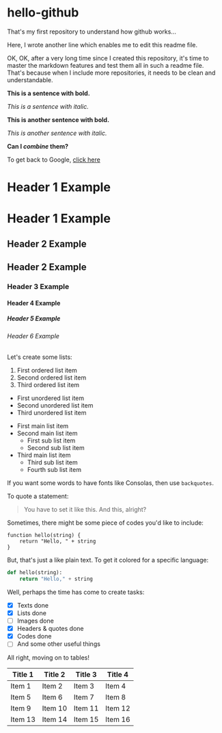 # hello-github
That's my first repository to understand how github works...

Here, I wrote another line which enables me to edit this readme file.

OK, OK, after a very long time since I created this repository, it's time to master the markdown features and test them all in such a readme file. That's because when I include more repositories, it needs to be clean and understandable.

**This is a sentence with bold.**

*This is a sentence with italic.*

__This is another sentence with bold.__

_This is another sentence with italic._

__Can I *combine* them?__

To get back to Google, [click here](https://www.google.com)

# Header 1 Example

<h1> Header 1 Example
  
## Header 2 Example

<h2> Header 2 Example
  
### Header 3 Example

#### Header 4 Example

##### Header 5 Example

###### Header 6 Example

Let's create some lists:
1. First ordered list item
2. Second ordered list item
3. Third ordered list item

* First unordered list item
* Second unordered list item
* Third unordered list item

- First main list item
- Second main list item
  - First sub list item
  - Second sub list item
- Third main list item
  - Third sub list item
  - Fourth sub list item
  
If you want some words to have fonts like Consolas, then use `backquotes`.

To quote a statement:
> You have to set it like this.
> And this, alright?

Sometimes, there might be some piece of codes you'd like to include:
```
function hello(string) {
    return "Hello, " + string
}
```

But, that's just a like plain text. To get it colored for a specific language:
```python
def hello(string):
    return "Hello," + string
 ```
 
 Well, perhaps the time has come to create tasks:
 
 - [X] Texts done
 - [X] Lists done
 - [ ] Images done
 - [X] Headers & quotes done
 - [X] Codes done
 - [ ] And some other useful things
 
 All right, moving on to tables!
 
 Title 1 | Title 2 | Title 3 | Title 4
 --------|---------|---------|--------
 Item 1 | Item 2 | Item 3 | Item 4
 Item 5 | Item 6 | Item 7 | Item 8
 Item 9 | Item 10 | Item 11 | Item 12
 Item 13 | Item 14 | Item 15 | Item 16
